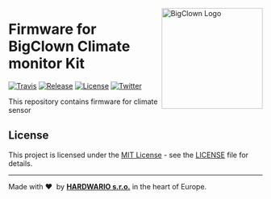 <a href="https://www.bigclown.com/"><img src="https://bigclown.sirv.com/logo.png" width="200" alt="BigClown Logo" align="right"></a>

# Firmware for BigClown Climate monitor Kit

[![Travis](https://img.shields.io/travis/bigclownlabs/bcf-kit-wireless-climate-monitor/master.svg)](https://travis-ci.org/bigclownlabs/bcf-kit-wireless-climate-monitor)
[![Release](https://img.shields.io/github/release/bigclownlabs/bcf-kit-wireless-climate-monitor.svg)](https://github.com/bigclownlabs/bcf-kit-wireless-climate-monitor/releases)
[![License](https://img.shields.io/github/license/bigclownlabs/bcf-kit-wireless-climate-monitor.svg)](https://github.com/bigclownlabs/bcf-kit-wireless-climate-monitor/blob/master/LICENSE)
[![Twitter](https://img.shields.io/twitter/follow/BigClownLabs.svg?style=social&label=Follow)](https://twitter.com/BigClownLabs)

This repository contains firmware for climate sensor


## License

This project is licensed under the [MIT License](https://opensource.org/licenses/MIT/) - see the [LICENSE](LICENSE) file for details.

---

Made with &#x2764;&nbsp; by [**HARDWARIO s.r.o.**](https://www.hardwario.com/) in the heart of Europe.
